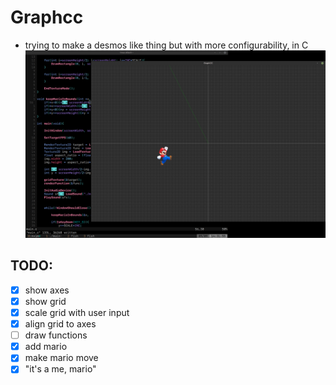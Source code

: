 # Graphcc
- trying to make a desmos like thing but with more configurability, in C
![](./mario.png)

## TODO:
- [x] show axes
- [x] show grid
- [x] scale grid with user input
- [x] align grid to axes
- [ ] draw functions
- [x] add mario
- [x] make mario move
- [x] "it's a me, mario"
